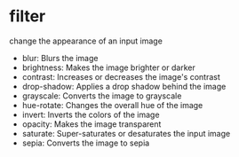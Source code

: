 # filter

change the appearance of an input image

* blur: Blurs the image
* brightness: Makes the image brighter or darker
* contrast: Increases or decreases the image's contrast
* drop-shadow: Applies a drop shadow behind the image
* grayscale: Converts the image to grayscale
* hue-rotate: Changes the overall hue of the image
* invert: Inverts the colors of the image
* opacity: Makes the image transparent
* saturate: Super-saturates or desaturates the input image
* sepia: Converts the image to sepia
